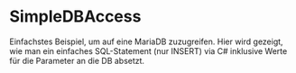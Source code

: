 # SimpleDBAccess
Einfachstes Beispiel, um auf eine MariaDB zuzugreifen. Hier wird gezeigt, wie man ein einfaches SQL-Statement (nur INSERT) via C# inklusive Werte für die Parameter an die DB absetzt.
